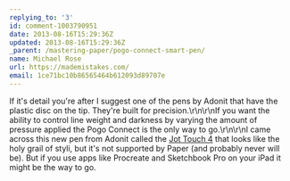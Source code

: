 ```yaml
---
replying_to: '3'
id: comment-1003790951
date: 2013-08-16T15:29:36Z
updated: 2013-08-16T15:29:36Z
_parent: /mastering-paper/pogo-connect-smart-pen/
name: Michael Rose
url: https://mademistakes.com/
email: 1ce71bc10b86565464b612093d89707e
---
```


If it's detail you're after I suggest one of the pens by Adonit that have
the plastic disc on the tip. They're built for precision.\r\n\r\nIf you want the
ability to control line weight and darkness by varying the amount of pressure applied
the Pogo Connect is the only way to go.\r\n\r\nI came across this new pen from Adonit
called the [Jot Touch 4](http://adonit.net/jot/touch/)
that looks like the holy grail of styli, but it's not supported by Paper (and probably
never will be). But if you use apps like Procreate and Sketchbook Pro on your iPad
it might be the way to go.
